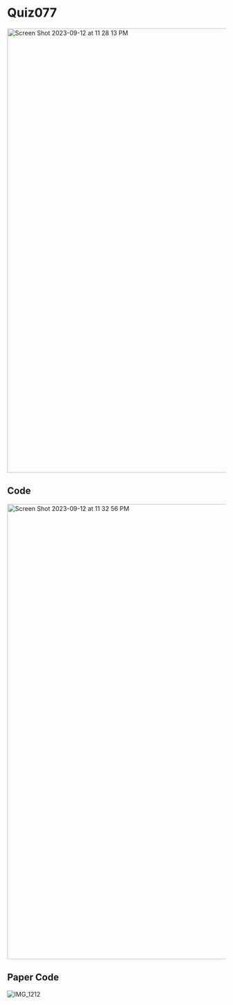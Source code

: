 # Quiz077

<img width="1023" alt="Screen Shot 2023-09-12 at 11 28 13 PM" src="https://github.com/jonathanye29/year_2/assets/111751273/b8f1694b-c032-4467-9df8-6ff1c4d3657f">

## Code
<img width="1048" alt="Screen Shot 2023-09-12 at 11 32 56 PM" src="https://github.com/jonathanye29/year_2/assets/111751273/60b36930-ec25-43e8-aaba-25eb3facc3aa">

## Paper Code
![IMG_1212](https://github.com/jonathanye29/year_2/assets/111751273/707a140a-a176-40b3-8681-38e24ff86148)

